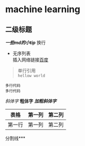 # machine learning
## 二级标题
***一些md的小tip***
换行<br>
- 无序列表<br>
插入网络链接[百度](http://www.baidu.com "悬停显示文字")
> 单行引用<br>
`hellow world`

```
多行代码
多行代码
```

*斜体字* 
**粗体字** 
***加粗斜体字***

| 表格      | 第一列     | 第二列     |
| ---------- | :-----------:  | :-----------: |
| 第一行     | 第一列     | 第二列     |

分割线***
